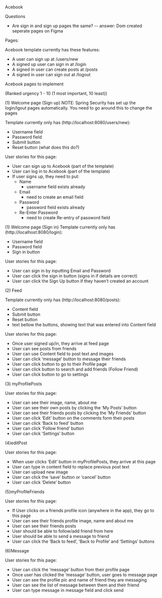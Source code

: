 Acebook


Questions
 - Are sign in and sign up pages the same?
  -- answer: Dom created seperate pages on Figma



Pages:


Acebook template currently has these features:

* A user can sign up at /users/new
* A signed up user can sign in at /login
* A signed in user can create posts at /posts
* A signed in user can sign out at /logout



Acebook pages to implement

(Ranked urgency 1 - 10 (1 most important, 10 least))


(1) Welcome page (Sign up)
NOTE: Spring Security has set up the login/lgout pages automatically.  You need to go around this to change the pages

Template currently only has (http://localhost:8080/users/new): 
 - Username field
 - Password field
 - Submit button
 - Reset button (what does this do?)

User stories for this page:
 - User can sign up to Acebook (part of the template)
 - User can log in to Acebook (part of the template)
 - If user signs up, they need to put:
	- Name
        - username field exists already
	- Email
        - need to create an email field
	- Password
        - password field exists already
	- Re-Enter Password
        - need to create Re-entry of password field 

(1) Welcome page (Sign in)
Template currently only has (http://localhost:8080/login):
- Username field
 - Password field
 - Sign in button

User stories for this page:
 - User can sign in by inputting Email and Password
 - User can click the sign in button (signs in if details are correct)
 - User can click the Sign Up button if they haven’t created an account


 (2) Feed

Template currently only has (http://localhost:8080/posts):
 - Content field
 - Submit button
 - Reset button
 - text bellow the buttons, showing text that was entered into Content field


User stories for this page:
 - Once user signed up/in, they arrive at feed page
 - User can see posts from friends
 - User can use Content field to post text and images
 - User can click ‘message’ button to message their friends
 - User can click button to go to their Profile page
 - User can click button to search and add friends (Follow Friend)
 - User can click button to go to settings


(3) myProfilePosts

User stories for this page:
 - User can see their image, name, about me
 - User can see their own posts by clicking the ‘My Posts’ button
 - User can see their friends posts by clicking the ‘My Friends’ button
 - User can click ‘Edit’ button on the comments form their posts 
 - User can click ‘Back to feed’ button
 - User can click ‘Follow friend’ button
 - User can click ‘Settings’ button


(4)editPost

User stories for this page:
 - When user clicks ‘Edit’ button in myProfilePosts, they arrive at this page
 - User can type in content field to replace previous post text
 - User can upload new image
 - User can click the ‘save’ button or ‘cancel’ button
 - User can click ‘Delete’ button


(5)myProfileFriends

User stories for this page:
 - If User clicks on a friends profile icon (anywhere in the app), they go to this page
 - User can see their friends profile image, name and about me
 - User can see their friends posts
 - User should be able to follow/add friend from here
 - User should be able to send a message to friend
 - User can click the ‘Back to feed’, ‘Back to Profile’ and ‘Settings’ buttons


(6)Message 

User stories for this page:
 - User can click the ‘message’ button from their profile page
 - Once user has clicked the ‘message’ button, user goes to message page
 - User can see the profile pic and name of friend they are messaging
 - User can see the list of message between them and their friend
 - User can type message in message field and click send

